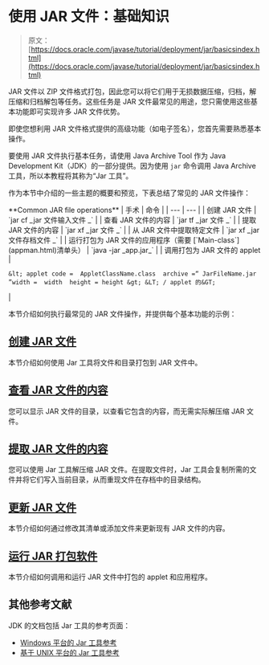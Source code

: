# 使用 JAR 文件：基础知识

> 原文： [https://docs.oracle.com/javase/tutorial/deployment/jar/basicsindex.html](https://docs.oracle.com/javase/tutorial/deployment/jar/basicsindex.html)

JAR 文件以 ZIP 文件格式打包，因此您可以将它们用于无损数据压缩，归档，解压缩和归档解包等任务。这些任务是 JAR 文件最常见的用途，您只需使用这些基本功能即可实现许多 JAR 文件优势。

即使您想利用 JAR 文件格式提供的高级功能（如电子签名），您首先需要熟悉基本操作。

要使用 JAR 文件执行基本任务，请使用 Java Archive Tool 作为 Java Development Kit（JDK）的一部分提供。因为使用 `jar` 命令调用 Java Archive 工具，所以本教程将其称为“Jar 工具”。

作为本节中介绍的一些主题的概要和预览，下表总结了常见的 JAR 文件操作：

<caption>**Common JAR file operations**</caption>
| 手术 | 命令 |
| --- | --- |
| 创建 JAR 文件 | `jar cf _jar 文件输入文件 _` |
| 查看 JAR 文件的内容 | `jar tf _jar 文件 _` |
| 提取 JAR 文件的内容 | `jar xf _jar 文件 _` |
| 从 JAR 文件中提取特定文件 | `jar xf _jar 文件存档文件 _` |
| 运行打包为 JAR 文件的应用程序（需要 [`Main-class`](appman.html)清单头） | `java -jar _app.jar_` |
| 调用打包为 JAR 文件的 applet | 

```
&lt; applet code =  AppletClassName.class  archive =“ JarFileName.jar ”width =  width  height = height &gt; &LT; / applet 的&GT; 
```

 |

本节介绍如何执行最常见的 JAR 文件操作，并提供每个基本功能的示例：

## [创建 JAR 文件](build.html)

本节介绍如何使用 Jar 工具将文件和目录打包到 JAR 文件中。

## [查看 JAR 文件的内容](view.html)

您可以显示 JAR 文件的目录，以查看它包含的内容，而无需实际解压缩 JAR 文件。

## [提取 JAR 文件的内容](unpack.html)

您可以使用 Jar 工具解压缩 JAR 文件。在提取文件时，Jar 工具会复制所需的文件并将它们写入当前目录，从而重现文件在存档中的目录结构。

## [更新 JAR 文件](update.html)

本节介绍如何通过修改其清单或添加文件来更新现有 JAR 文件的内容。

## [运行 JAR 打包软件](run.html)

本节介绍如何调用和运行 JAR 文件中打包的 applet 和应用程序。

## 其他参考文献

JDK 的文档包括 Jar 工具的参考页面：

*   [Windows 平台的 Jar 工具参考](https://docs.oracle.com/javase/8/docs/technotes/tools/windows/jar.html)
*   [基于 UNIX 平台的 Jar 工具参考](https://docs.oracle.com/javase/8/docs/technotes/tools/unix/jar.html)